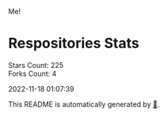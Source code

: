 Me!

# Respositories Stats
Stars Count: 225  
Forks Count: 4

2022-11-18 01:07:39  

This README is automatically generated by [🐰](https://github.com/rnitta/rnitta).
